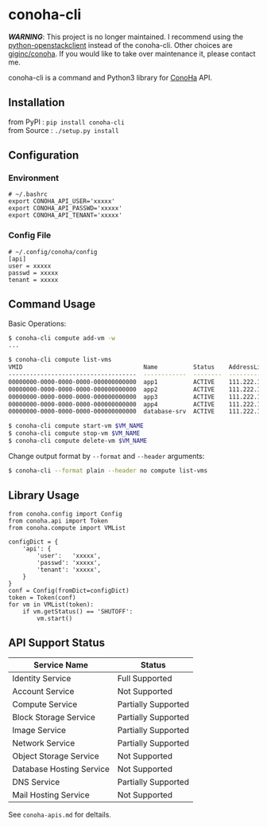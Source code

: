conoha-cli
==========

***WARNING***:
This project is no longer maintained. I recommend using the [python-openstackclient](https://pypi.org/project/python-openstackclient/) instead of the conoha-cli. Other choices are [giginc/conoha](https://github.com/giginc/conoha). If you would like to take over maintenance it, please contact me.

conoha-cli is a command and Python3 library for [ConoHa](https://www.conoha.jp/) API.

Installation
------------
from PyPI : ``` pip install conoha-cli ```  
from Source : ``` ./setup.py install ```  

Configuration
-------------
### Environment
```
# ~/.bashrc
export CONOHA_API_USER='xxxxx'
export CONOHA_API_PASSWD='xxxxx'
export CONOHA_API_TENANT='xxxxx'
```

### Config File
```
# ~/.config/conoha/config
[api]
user = xxxxx
passwd = xxxxx
tenant = xxxxx
```

Command Usage
-------------
Basic Operations:
```bash
$ conoha-cli compute add-vm -w
...

$ conoha-cli compute list-vms
VMID                                  Name          Status    AddressList                                        SecurityGroupList
------------------------------------  ------------  --------  -------------------------------------------------  -------------------------------------
00000000-0000-0000-0000-000000000000  app1          ACTIVE    111.222.101.11, 2400:8500:1300:800:111:222:101:11  default, gncs-ipv4-all, gncs-ipv6-all
00000000-0000-0000-0000-000000000000  app2          ACTIVE    111.222.102.22, 2400:8500:1300:800:111:222:102:22  default, gncs-ipv4-all, gncs-ipv6-all
00000000-0000-0000-0000-000000000000  app3          ACTIVE    111.222.103.33, 2400:8500:1300:800:111:222:103:33  default, gncs-ipv4-all, gncs-ipv6-all
00000000-0000-0000-0000-000000000000  app4          ACTIVE    111.222.104.44, 2400:8500:1300:700:111:222:104:44  default, gncs-ipv4-all, gncs-ipv6-all
00000000-0000-0000-0000-000000000000  database-srv  ACTIVE    111.222.105.55, 2400:8500:1300:800:111:222:105:55  default, gncs-ipv4-all, gncs-ipv6-all

$ conoha-cli compute start-vm $VM_NAME
$ conoha-cli compute stop-vm $VM_NAME
$ conoha-cli compute delete-vm $VM_NAME
```

Change output format by `--format` and `--header` arguments:
```bash
$ conoha-cli --format plain --header no compute list-vms
```

Library Usage
-------------
```
from conoha.config import Config
from conoha.api import Token
from conoha.compute import VMList

configDict = {
	'api': {
		'user':   'xxxxx',
		'passwd': 'xxxxx',
		'tenant': 'xxxxx',
	}
}
conf = Config(fromDict=configDict)
token = Token(conf)
for vm in VMList(token):
	if vm.getStatus() == 'SHUTOFF':
		vm.start()
```

API Support Status
-------
Service Name             | Status
-------------------------|---------------
Identity Service         | Full Supported
Account Service          | Not Supported
Compute Service          | Partially Supported
Block Storage Service    | Partially Supported
Image Service            | Partially Supported
Network Service          | Partially Supported
Object Storage Service   | Not Supported
Database Hosting Service | Not Supported
DNS Service              | Partially Supported
Mail Hosting Service     | Not Supported

See `conoha-apis.md` for deltails.

